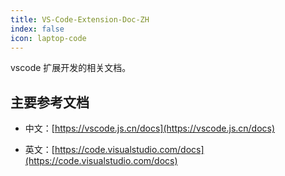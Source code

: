```yaml
---
title: VS-Code-Extension-Doc-ZH
index: false
icon: laptop-code
---
```


vscode 扩展开发的相关文档。

## 主要参考文档

- 中文：[https://vscode.js.cn/docs](https://vscode.js.cn/docs)

- 英文：[https://code.visualstudio.com/docs](https://code.visualstudio.com/docs)

<Catalog />
